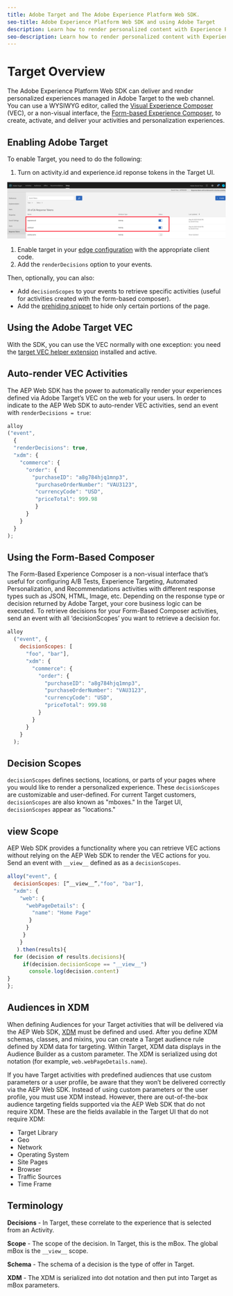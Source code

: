 ```yaml
---
title: Adobe Target and The Adobe Experience Platform Web SDK. 
seo-title: Adobe Experience Platform Web SDK and using Adobe Target
description: Learn how to render personalized content with Experience Platform Web SDK using Adobe Target
seo-description: Learn how to render personalized content with Experience Platform Web SDK using Adobe Target
---
```


# Target Overview

The Adobe Experience Platform Web SDK can deliver and render personalized experiences managed in Adobe Target to the web channel. You can use a WYSIWYG editor, called the [Visual Experience Composer](https://docs.adobe.com/content/help/en/target/using/experiences/vec/visual-experience-composer.html) (VEC), or a non-visual interface, the [Form-based Experience Composer](https://docs.adobe.com/content/help/en/target/using/experiences/form-experience-composer.html), to create, activate, and deliver your activities and personalization experiences.

## Enabling Adobe Target

To enable Target, you need to do the following:

1. Turn on activity.id and experience.id reponse tokens in the Target UI.

  ![target_reponse_token](../../solution-specific/target/assets/target_response_token.png)

1. Enable target in your [edge configuration](../../fundamentals/edge-configuration.md) with the appropriate client code.
1. Add the `renderDecisions` option to your events.

Then, optionally, you can also:

* Add `decisionScopes` to your events to retrieve specific activities (useful for activities created with the form-based composer).
* Add the [prehiding snippet](../../solution-specific/target/flicker-management.md) to hide only certain portions of the page.

## Using the Adobe Target VEC

With the SDK, you can use the VEC normally with one exception: you need the [target VEC helper extension](https://docs.adobe.com/content/help/en/target/using/experiences/vec/troubleshoot-composer/vec-helper-browser-extension.html) installed and active.

## Auto-render VEC Activities

The AEP Web SDK has the power to automatically render your experiences defined via Adobe Target’s VEC on the web for your users. In order to indicate to the AEP Web SDK to auto-render VEC activities, send an event with `renderDecisions = true`:

```javascript
alloy
("event", 
  { 
  "renderDecisions": true, 
  "xdm": {
    "commerce": { 
      "order": {
        "purchaseID": "a8g784hjq1mnp3", 
         "purchaseOrderNumber": "VAU3123", 
         "currencyCode": "USD", 
         "priceTotal": 999.98 
         } 
      } 
    }
  }
);
```

## Using the Form-Based Composer

The Form-Based Experience Composer is a non-visual interface that’s useful for configuring A/B Tests, Experience Targeting, Automated Personalization, and Recommendations activities with different response types such as JSON, HTML, Image, etc. Depending on the response type or decision returned by Adobe Target, your core business logic can be executed. To retrieve decisions for your Form-Based Composer activities, send an event with all ‘decisionScopes’ you want to retrieve a decision for.

```javascript
alloy
  ("event", { 
    decisionScopes: [
      "foo", "bar"], 
      "xdm": {
        "commerce": { 
          "order": { 
            "purchaseID": "a8g784hjq1mnp3", 
            "purchaseOrderNumber": "VAU3123", 
            "currencyCode": "USD", 
            "priceTotal": 999.98 
          } 
        } 
      } 
    }
  );
```

## Decision Scopes

`decisionScopes` defines sections, locations, or parts of your pages where you would like to render a personalized experience. These `decisionScopes` are customizable and user-defined. For current Target customers, `decisionScopes` are also known as "mboxes." In the Target UI, `decisionScopes` appear as "locations."

## __view__ Scope

AEP Web SDK provides a functionality where you can retrieve VEC actions without relying on the AEP Web SDK to render the VEC actions for you. Send an event with `__view__` defined as as a `decisionScopes`.

```javascript
alloy("event", {
  decisionScopes: [“__view__”,"foo", "bar"], 
  "xdm": { 
    "web": { 
      "webPageDetails": { 
        "name": "Home Page"
       }
      } 
     }
    }
   ).then(results){
  for (decision of results.decisions){
     if(decision.decisionScope == "__view__")
       console.log(decision.content)
}
};
```   

## Audiences in XDM

When defining Audiences for your Target activities that will be delivered via the AEP Web SDK, [XDM](https://docs.adobe.com/content/help/en/experience-platform/xdm/home.html) must be defined and used. After you define XDM schemas, classes, and mixins, you can create a Target audience rule defined by XDM data for targeting. Within Target, XDM data displays in the Audience Builder as a custom parameter. The XDM is serialized using dot notation (for example, `web.webPageDetails.name`).

If you have Target activities with predefined audiences that use custom parameters or a user profile, be aware that they won’t be delivered correctly via the AEP Web SDK. Instead of using custom parameters or the user profile, you must use XDM instead. However, there are out-of-the-box audience targeting fields supported via the AEP Web SDK that do not require XDM. These are the fields available in the Target UI that do not require XDM: 

* Target Library
* Geo
* Network
* Operating System
* Site Pages
* Browser
* Traffic Sources
* Time Frame

## Terminology

__Decisions__ - In Target, these correlate to the experience that is selected from an Activity.

__Scope__ - The scope of the decision. In Target, this is the mBox. The global mBox is the `__view__` scope.

__Schema__ - The schema of a decision is the type of offer in Target. 

__XDM__ - The XDM is serialized into dot notation and then put into Target as mBox parameters.
